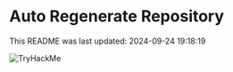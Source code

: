 # Auto Regenerate Repository

This README was last updated: 2024-09-24 19:18:19

 ![TryHackMe](https://tryhackme.com/badge/533634)
